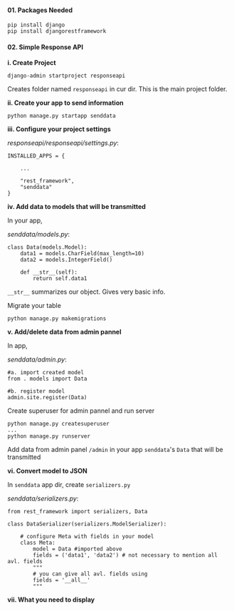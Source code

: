 #### 01. Packages Needed

```
pip install django
pip install djangorestframework
```

#### 02. Simple Response API

**i. Create Project**

```
django-admin startproject responseapi
```

Creates folder named `responseapi` in cur dir. This is the  main project folder.

**ii. Create your app to send information**

```
python manage.py startapp senddata
```

**iii. Configure your project settings**

*responseapi/responseapi/settings.py*:
```
INSTALLED_APPS = {

	...
	
	"rest_framework",
	"senddata"
}
```

**iv. Add data to models that will be transmitted**

In your app,

*senddata/models.py*:
```
class Data(models.Model):
	data1 = models.CharField(max_length=10)
	data2 = models.IntegerField()
	
	def __str__(self):
		return self.data1
```

`__str__` summarizes our object. Gives very basic info.

Migrate your table
```
python manage.py makemigrations
```

**v. Add/delete data from admin pannel**

In app,

*senddata/admin.py*:
```
#a. import created model
from . models import Data

#b. register model
admin.site.register(Data)
```

Create superuser for admin pannel and run server
```
python manage.py createsuperuser
...
python manage.py runserver
```

Add data from admin panel `/admin` in your app `senddata`'s `Data` that will be transmitted

**vi. Convert model to JSON**

In `senddata` app dir, create `serializers.py`

*senddata/serializers.py*:
```
from rest_framework import serializers, Data

class DataSerializer(serializers.ModelSerializer):
	
	# configure Meta with fields in your model
	class Meta:
		model = Data #imported above
		fields = ('data1', 'data2') # not necessary to mention all avl. fields
		"""
		# you can give all avl. fields using
		fields = '__all__'
		"""
```

**vii. What you need to display**